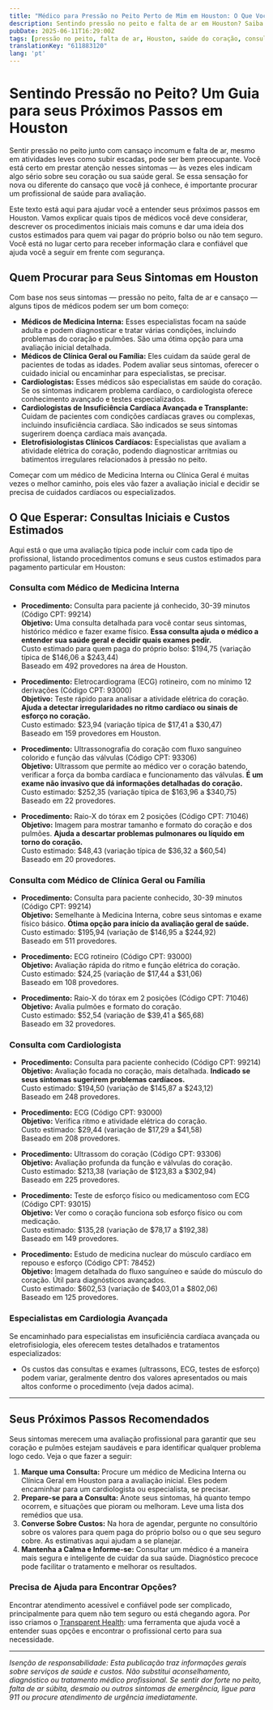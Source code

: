 ```yaml
---
title: "Médico para Pressão no Peito Perto de Mim em Houston: O Que Você Precisa Saber"
description: Sentindo pressão no peito e falta de ar em Houston? Saiba quem procurar, o que esperar e os custos estimados para seus próximos passos.
pubDate: 2025-06-11T16:29:00Z
tags: [pressão no peito, falta de ar, Houston, saúde do coração, consulta médica, custos de saúde, cardiologia, medicina interna]
translationKey: "611883120"
lang: 'pt'
---
```


# Sentindo Pressão no Peito? Um Guia para seus Próximos Passos em Houston

Sentir pressão no peito junto com cansaço incomum e falta de ar, mesmo em atividades leves como subir escadas, pode ser bem preocupante. Você está certo em prestar atenção nesses sintomas — às vezes eles indicam algo sério sobre seu coração ou sua saúde geral. Se essa sensação for nova ou diferente do cansaço que você já conhece, é importante procurar um profissional de saúde para avaliação.

Este texto está aqui para ajudar você a entender seus próximos passos em Houston. Vamos explicar quais tipos de médicos você deve considerar, descrever os procedimentos iniciais mais comuns e dar uma ideia dos custos estimados para quem vai pagar do próprio bolso ou não tem seguro. Você está no lugar certo para receber informação clara e confiável que ajuda você a seguir em frente com segurança.

## Quem Procurar para Seus Sintomas em Houston

Com base nos seus sintomas — pressão no peito, falta de ar e cansaço — alguns tipos de médicos podem ser um bom começo:

- **Médicos de Medicina Interna:** Esses especialistas focam na saúde adulta e podem diagnosticar e tratar várias condições, incluindo problemas do coração e pulmões. São uma ótima opção para uma avaliação inicial detalhada.
- **Médicos de Clínica Geral ou Família:** Eles cuidam da saúde geral de pacientes de todas as idades. Podem avaliar seus sintomas, oferecer o cuidado inicial ou encaminhar para especialistas, se precisar.
- **Cardiologistas:** Esses médicos são especialistas em saúde do coração. Se os sintomas indicarem problema cardíaco, o cardiologista oferece conhecimento avançado e testes especializados.
- **Cardiologistas de Insuficiência Cardíaca Avançada e Transplante:** Cuidam de pacientes com condições cardíacas graves ou complexas, incluindo insuficiência cardíaca. São indicados se seus sintomas sugerirem doença cardíaca mais avançada.
- **Eletrofisiologistas Clínicos Cardíacos:** Especialistas que avaliam a atividade elétrica do coração, podendo diagnosticar arritmias ou batimentos irregulares relacionados à pressão no peito.

Começar com um médico de Medicina Interna ou Clínica Geral é muitas vezes o melhor caminho, pois eles vão fazer a avaliação inicial e decidir se precisa de cuidados cardíacos ou especializados.

## O Que Esperar: Consultas Iniciais e Custos Estimados

Aqui está o que uma avaliação típica pode incluir com cada tipo de profissional, listando procedimentos comuns e seus custos estimados para pagamento particular em Houston:

### Consulta com Médico de Medicina Interna

- **Procedimento:** Consulta para paciente já conhecido, 30-39 minutos (Código CPT: 99214)  
  **Objetivo:** Uma consulta detalhada para você contar seus sintomas, histórico médico e fazer exame físico. **Essa consulta ajuda o médico a entender sua saúde geral e decidir quais exames pedir.**  
  Custo estimado para quem paga do próprio bolso: $194,75 (variação típica de $146,06 a $243,44)  
  Baseado em 492 provedores na área de Houston.

- **Procedimento:** Eletrocardiograma (ECG) rotineiro, com no mínimo 12 derivações (Código CPT: 93000)  
  **Objetivo:** Teste rápido para analisar a atividade elétrica do coração. **Ajuda a detectar irregularidades no ritmo cardíaco ou sinais de esforço no coração.**  
  Custo estimado: $23,94 (variação típica de $17,41 a $30,47)  
  Baseado em 159 provedores em Houston.

- **Procedimento:** Ultrassonografia do coração com fluxo sanguíneo colorido e função das válvulas (Código CPT: 93306)  
  **Objetivo:** Ultrassom que permite ao médico ver o coração batendo, verificar a força da bomba cardíaca e funcionamento das válvulas. **É um exame não invasivo que dá informações detalhadas do coração.**  
  Custo estimado: $252,35 (variação típica de $163,96 a $340,75)  
  Baseado em 22 provedores.

- **Procedimento:** Raio-X do tórax em 2 posições (Código CPT: 71046)  
  **Objetivo:** Imagem para mostrar tamanho e formato do coração e dos pulmões. **Ajuda a descartar problemas pulmonares ou líquido em torno do coração.**  
  Custo estimado: $48,43 (variação típica de $36,32 a $60,54)  
  Baseado em 20 provedores.

### Consulta com Médico de Clínica Geral ou Família

- **Procedimento:** Consulta para paciente conhecido, 30-39 minutos (Código CPT: 99214)  
  **Objetivo:** Semelhante à Medicina Interna, cobre seus sintomas e exame físico básico. **Ótima opção para início da avaliação geral de saúde.**  
  Custo estimado: $195,94 (variação de $146,95 a $244,92)  
  Baseado em 511 provedores.

- **Procedimento:** ECG rotineiro (Código CPT: 93000)  
  **Objetivo:** Avaliação rápida do ritmo e função elétrica do coração.  
  Custo estimado: $24,25 (variação de $17,44 a $31,06)  
  Baseado em 108 provedores.

- **Procedimento:** Raio-X do tórax em 2 posições (Código CPT: 71046)  
  **Objetivo:** Avalia pulmões e formato do coração.  
  Custo estimado: $52,54 (variação de $39,41 a $65,68)  
  Baseado em 32 provedores.

### Consulta com Cardiologista

- **Procedimento:** Consulta para paciente conhecido (Código CPT: 99214)  
  **Objetivo:** Avaliação focada no coração, mais detalhada. **Indicado se seus sintomas sugerirem problemas cardíacos.**  
  Custo estimado: $194,50 (variação de $145,87 a $243,12)  
  Baseado em 248 provedores.

- **Procedimento:** ECG (Código CPT: 93000)  
  **Objetivo:** Verifica ritmo e atividade elétrica do coração.  
  Custo estimado: $29,44 (variação de $17,29 a $41,58)  
  Baseado em 208 provedores.

- **Procedimento:** Ultrassom do coração (Código CPT: 93306)  
  **Objetivo:** Avaliação profunda da função e válvulas do coração.  
  Custo estimado: $213,38 (variação de $123,83 a $302,94)  
  Baseado em 225 provedores.

- **Procedimento:** Teste de esforço físico ou medicamentoso com ECG (Código CPT: 93015)  
  **Objetivo:** Ver como o coração funciona sob esforço físico ou com medicação.  
  Custo estimado: $135,28 (variação de $78,17 a $192,38)  
  Baseado em 149 provedores.

- **Procedimento:** Estudo de medicina nuclear do músculo cardíaco em repouso e esforço (Código CPT: 78452)  
  **Objetivo:** Imagem detalhada do fluxo sanguíneo e saúde do músculo do coração. Útil para diagnósticos avançados.  
  Custo estimado: $602,53 (variação de $403,01 a $802,06)  
  Baseado em 125 provedores.

### Especialistas em Cardiologia Avançada

Se encaminhado para especialistas em insuficiência cardíaca avançada ou eletrofisiologia, eles oferecem testes detalhados e tratamentos especializados:

- Os custos das consultas e exames (ultrassons, ECG, testes de esforço) podem variar, geralmente dentro dos valores apresentados ou mais altos conforme o procedimento (veja dados acima).

---

## Seus Próximos Passos Recomendados

Seus sintomas merecem uma avaliação profissional para garantir que seu coração e pulmões estejam saudáveis e para identificar qualquer problema logo cedo. Veja o que fazer a seguir:

1. **Marque uma Consulta:** Procure um médico de Medicina Interna ou Clínica Geral em Houston para a avaliação inicial. Eles podem encaminhar para um cardiologista ou especialista, se precisar.
2. **Prepare-se para a Consulta:** Anote seus sintomas, há quanto tempo ocorrem, e situações que pioram ou melhoram. Leve uma lista dos remédios que usa.
3. **Converse Sobre Custos:** Na hora de agendar, pergunte no consultório sobre os valores para quem paga do próprio bolso ou o que seu seguro cobre. As estimativas aqui ajudam a se planejar.
4. **Mantenha a Calma e Informe-se:** Consultar um médico é a maneira mais segura e inteligente de cuidar da sua saúde. Diagnóstico precoce pode facilitar o tratamento e melhorar os resultados.

### Precisa de Ajuda para Encontrar Opções?

Encontrar atendimento acessível e confiável pode ser complicado, principalmente para quem não tem seguro ou está chegando agora. Por isso criamos o [Transparent Health](https://transparenthealth.ai): uma ferramenta que ajuda você a entender suas opções e encontrar o profissional certo para sua necessidade.

---

*Isenção de responsabilidade: Esta publicação traz informações gerais sobre serviços de saúde e custos. Não substitui aconselhamento, diagnóstico ou tratamento médico profissional. Se sentir dor forte no peito, falta de ar súbita, desmaio ou outros sintomas de emergência, ligue para 911 ou procure atendimento de urgência imediatamente.*
